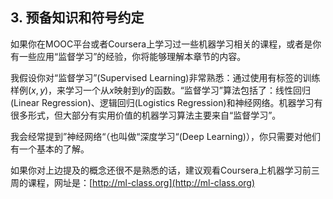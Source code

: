 ## 3. 预备知识和符号约定

如果你在MOOC平台或者Coursera上学习过一些机器学习相关的课程，或者是你有一些应用“监督学习”的经验，你将能够理解本章节的内容。

我假设你对“监督学习”(Supervised Learning​​)非常熟悉：通过使用有标签的训练样例$(x,y)$，来学习一个从$x$映射到$y$的函数。“监督学习”算法包括了：线性回归(Linear
Regression)、逻辑回归(Logistics Regression)和神经网络。机器学习有很多形式，但大部分有实用价值的机器学习算法主要来自“监督学习”。

我会经常提到”神经网络“（也叫做“深度学习“(Deep Learning)），你只需要对他们有一个基本的了解。

如果你对上边提及的概念还很不是熟悉的话，建议观看Coursera上机器学习前三周的课程，网址是：[http://ml-class.org](http://ml-class.org)
